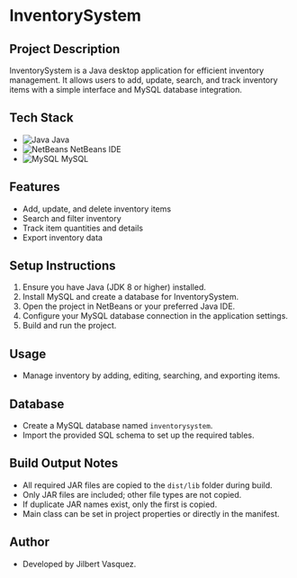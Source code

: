 # InventorySystem

## Project Description
InventorySystem is a Java desktop application for efficient inventory management. It allows users to add, update, search, and track inventory items with a simple interface and MySQL database integration.

## Tech Stack
- ![Java](https://img.shields.io/badge/Java-ED8B00?style=for-the-badge&logo=java&logoColor=white) Java
- ![NetBeans](https://img.shields.io/badge/NetBeans-1B6AC6?style=for-the-badge&logo=apache-netbeans-ide&logoColor=white) NetBeans IDE
- ![MySQL](https://img.shields.io/badge/MySQL-4479A1?style=for-the-badge&logo=mysql&logoColor=white) MySQL

## Features
- Add, update, and delete inventory items
- Search and filter inventory
- Track item quantities and details
- Export inventory data

## Setup Instructions
1. Ensure you have Java (JDK 8 or higher) installed.
2. Install MySQL and create a database for InventorySystem.
3. Open the project in NetBeans or your preferred Java IDE.
4. Configure your MySQL database connection in the application settings.
5. Build and run the project.

## Usage
- Manage inventory by adding, editing, searching, and exporting items.

## Database
- Create a MySQL database named `inventorysystem`.
- Import the provided SQL schema to set up the required tables.

## Build Output Notes
- All required JAR files are copied to the `dist/lib` folder during build.
- Only JAR files are included; other file types are not copied.
- If duplicate JAR names exist, only the first is copied.
- Main class can be set in project properties or directly in the manifest.

## Author
- Developed by Jilbert Vasquez.
